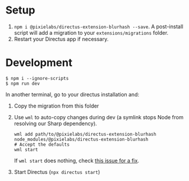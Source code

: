 # Setup

1. `npm i @pixielabs/directus-extension-blurhash --save`. A post-install script
   will add a migration to your `extensions/migrations` folder.
2. Restart your Directus app if necessary.

# Development

```
$ npm i --ignore-scripts
$ npm run dev
```

In another terminal, go to your directus installation and:

1. Copy the migration from this folder
2. Use `wml` to auto-copy changes during dev (a symlink stops Node from 
   resolving our Sharp dependency).

   ```
   wml add path/to/@pixielabs/directus-extension-blurhash node_modules/@pixielabs/directus-extension-blurhash
   # Accept the defaults
   wml start
   ```

   If `wml start` does nothing, check [this issue for a fix](https://github.com/wix-incubator/wml/issues/48).

2. Start Directus (`npx directus start`)
